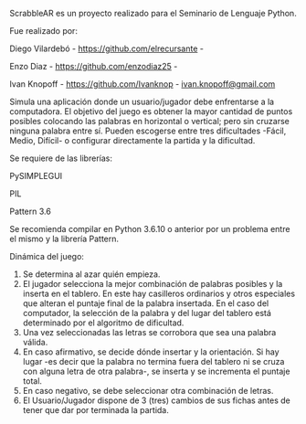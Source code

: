 ScrabbleAR es un proyecto realizado para el Seminario de Lenguaje Python.

Fue realizado por: 

Diego Vilardebó - https://github.com/elrecursante -

Enzo Diaz - https://github.com/enzodiaz25 -

Ivan Knopoff - https://github.com/Ivanknop - ivan.knopoff@gmail.com 



Simula una aplicación donde un usuario/jugador debe enfrentarse a la computadora. El objetivo del juego es obtener la mayor cantidad de puntos posibles colocando las palabras en horizontal o vertical; pero sin cruzarse ninguna palabra entre sí. Pueden escogerse entre tres dificultades -Fácil, Medio, Difícil- o configurar directamente la partida y la dificultad.

Se requiere de las librerías:

PySIMPLEGUI

PIL

Pattern 3.6


Se recomienda compilar en Python 3.6.10 o anterior por un problema entre el mismo y la librería Pattern.


Dinámica del juego:
1) Se determina al azar quién empieza.
2) El jugador selecciona la mejor combinación de palabras posibles y la inserta en el tablero. En este hay casilleros ordinarios y otros especiales que alteran el puntaje final de la palabra insertada. En el caso del computador, la selección de la palabra y del lugar del tablero está determinado por el algoritmo de dificultad.
3) Una vez seleccionadas las letras se corrobora que sea una palabra válida. 
4) En caso afirmativo, se decide dónde insertar y la orientación. Si hay lugar -es decir que la palabra no termina fuera del tablero ni se cruza con alguna letra de otra palabra-, se inserta y se incrementa el puntaje total.
5) En caso negativo, se debe seleccionar otra combinación de letras.
6) El Usuario/Jugador dispone de 3 (tres) cambios de sus fichas antes de tener que dar por terminada la partida.
